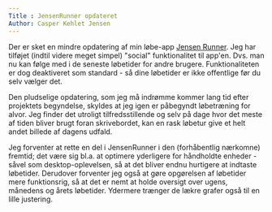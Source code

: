 ```yaml
---
Title : JensenRunner opdateret
Author: Casper Kehlet Jensen
---
```


Der er sket en mindre opdatering af min løbe-app <a href="http://snemanden.com/jensenRunner/">Jensen Runner</a>. Jeg har tilføjet (indtil videre meget simpel) "social" funktionalitet til app'en. Dvs. man nu kan følge med i de seneste løbetider for andre brugere. Funktionaliteten er dog deaktiveret som standard - så dine løbetider er ikke offentlige før du selv vælger det.

Den pludselige opdatering, som jeg må indrømme kommer lang tid efter projektets begyndelse, skyldes at jeg igen er påbegyndt løbetræning for alvor. Jeg finder det utroligt tilfredsstillende og selv på dage hvor det meste af tiden bliver brugt foran skrivebordet, kan en rask løbetur give et helt andet billede af dagens udfald.

Jeg forventer at rette en del i JensenRunner i den (forhåbentlig nærkomne) fremtid; det være sig bl.a. at optimere yderligere for håndholdte enheder - såvel som desktop-oplevelsen, så at det bliver endnu hurtigere at indtaste løbetider. Derudover forventer jeg også at gøre opgørelsen af løbetider mere funktionsrig, så at det er nemt at holde oversigt over ugens, månedens og årets løbetider. Ydermere trænger de lækre grafer også til en lille justering.